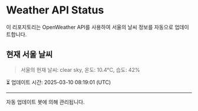 
# Weather API Status

이 리포지토리는 OpenWeather API를 사용하여 서울의 날씨 정보를 자동으로 업데이트합니다.

## 현재 서울 날씨
> 서울의 현재 날씨: clear sky, 온도: 10.4°C, 습도: 42%

⏳ 업데이트 시간: 2025-03-10 08:19:01 (UTC)

---
자동 업데이트 봇에 의해 관리됩니다.
